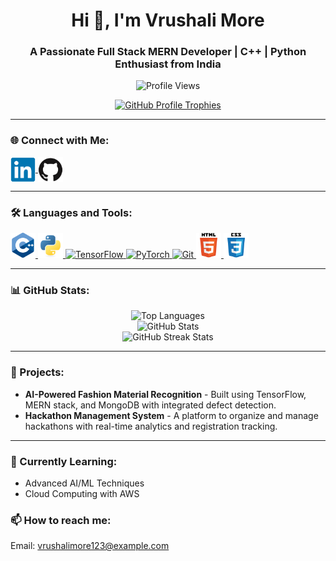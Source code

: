 <h1 align="center">Hi 👋, I'm Vrushali More</h1>
<h3 align="center">A Passionate Full Stack MERN Developer | C++ | Python Enthusiast from India</h3>

<p align="center"> 
  <img src="https://komarev.com/ghpvc/?username=vrushmore123&label=Profile%20Views&color=0e75b6&style=flat" alt="Profile Views" />
</p>

<p align="center">
  <a href="https://github.com/ryo-ma/github-profile-trophy">
    <img src="https://github-profile-trophy.vercel.app/?username=vrushmore123&margin-w=15&margin-h=15&column=7" alt="GitHub Profile Trophies" />
  </a>
</p>

---

<h3 align="left">🌐 Connect with Me:</h3>
<p align="left">
  <a href="https://www.linkedin.com/in/vrushali-more-8b4723243/" target="_blank">
    <img align="center" src="https://raw.githubusercontent.com/devicons/devicon/master/icons/linkedin/linkedin-original.svg" alt="LinkedIn" height="40" width="40" />
  </a>
  <a href="https://github.com/vrushmore123" target="_blank">
    <img align="center" src="https://raw.githubusercontent.com/devicons/devicon/master/icons/github/github-original.svg" alt="GitHub" height="40" width="40" />
  </a>
</p>

---

<h3 align="left">🛠️ Languages and Tools:</h3>
<p align="left">
  <a href="https://www.w3schools.com/cpp/" target="_blank" rel="noreferrer">
    <img src="https://raw.githubusercontent.com/devicons/devicon/master/icons/cplusplus/cplusplus-original.svg" alt="C++" width="40" height="40"/>
  </a>
  <a href="https://www.python.org" target="_blank" rel="noreferrer">
    <img src="https://raw.githubusercontent.com/devicons/devicon/master/icons/python/python-original.svg" alt="Python" width="40" height="40"/>
  </a>
  <a href="https://www.tensorflow.org" target="_blank" rel="noreferrer">
    <img src="https://www.vectorlogo.zone/logos/tensorflow/tensorflow-icon.svg" alt="TensorFlow" width="40" height="40"/>
  </a>
  <a href="https://pytorch.org/" target="_blank" rel="noreferrer">
    <img src="https://www.vectorlogo.zone/logos/pytorch/pytorch-icon.svg" alt="PyTorch" width="40" height="40"/>
  </a>
  <a href="https://git-scm.com/" target="_blank" rel="noreferrer">
    <img src="https://www.vectorlogo.zone/logos/git-scm/git-scm-icon.svg" alt="Git" width="40" height="40"/>
  </a>
  <a href="https://www.w3.org/html/" target="_blank" rel="noreferrer">
    <img src="https://raw.githubusercontent.com/devicons/devicon/master/icons/html5/html5-original-wordmark.svg" alt="HTML5" width="40" height="40"/>
  </a>
  <a href="https://www.w3schools.com/css/" target="_blank" rel="noreferrer">
    <img src="https://raw.githubusercontent.com/devicons/devicon/master/icons/css3/css3-original-wordmark.svg" alt="CSS3" width="40" height="40"/>
  </a>
</p>

---

<h3 align="left">📊 GitHub Stats:</h3>
<div align="center">
  <img src="https://github-readme-stats.vercel.app/api/top-langs?username=vrushmore123&show_icons=true&locale=en&layout=compact&theme=radical" alt="Top Languages" />
  <br />
  <img src="https://github-readme-stats.vercel.app/api?username=vrushmore123&show_icons=true&locale=en&theme=radical" alt="GitHub Stats" />
  <br />
  <img src="https://github-readme-streak-stats.herokuapp.com/?user=vrushmore123&theme=radical" alt="GitHub Streak Stats" />
</div>

---

<h3 align="left">🚀 Projects:</h3>
<ul>
  <li><b>AI-Powered Fashion Material Recognition</b> - Built using TensorFlow, MERN stack, and MongoDB with integrated defect detection.</li>
  <li><b>Hackathon Management System</b> - A platform to organize and manage hackathons with real-time analytics and registration tracking.</li>
</ul>

---

<h3 align="left">🌱 Currently Learning:</h3>
<ul>
  <li>Advanced AI/ML Techniques</li>
  <li>Cloud Computing with AWS</li>
</ul>

<h3 align="left">📫 How to reach me:</h3>
<p align="left">Email: <a href="mailto:vrushalimore123@example.com">vrushalimore123@example.com</a></p>
